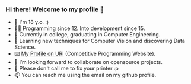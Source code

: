 ### Hi there! Welcome to my profile 👋
- 👨 I'm 18 y.o. :)
- 👨‍💻 Programming since 12. Into development since 15.
- 🔭 Currently in college, graduating in Computer Engineering.
- 🌱 Learning new techniques for Computer Vision and discovering Data Science.
- ⌨️  <a href="https://www.urionlinejudge.com.br/judge/pt/profile/99739" target="__blank">My Profile on URI</a> (Competitive Programming Website).
- 👯 I’m looking forward to collaborate on opensource projects.
- 🤔 Please don't call me to fix your printer :p
- 📫 You can reach me using the email on my github profile.

<!--
**izaiasmachado/izaiasmachado** is a ✨ _special_ ✨ repository because its `README.md` (this file) appears on your GitHub profile.
-->
